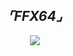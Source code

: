 <h2 align="center">
  <em>⌜FFX64⌟</em>
</h2>

<p align="center">
  <img src="https://skillicons.dev/icons?i=cpp,go,java,python,postgres,sqlite,mongo,docker,linux"/>
</p>
